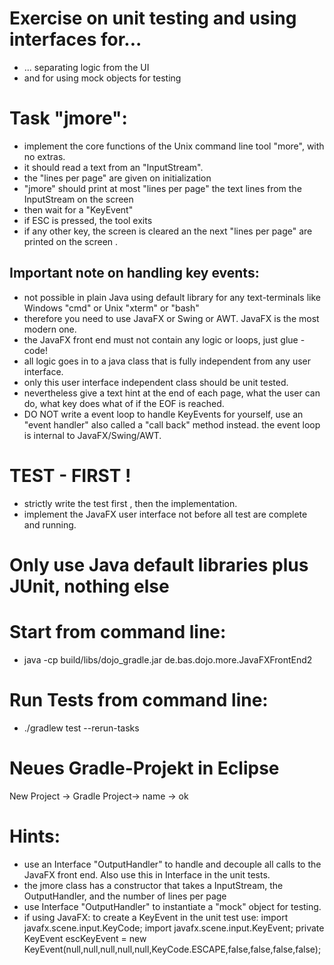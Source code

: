 # Exercise on unit testing and using interfaces for...
- ... separating logic from the UI
- and for using mock objects for testing

# Task "jmore":
- implement the core functions of the Unix command line tool "more", with no extras.
- it should read a  text from an "InputStream".
- the "lines per page" are given on initialization 
- "jmore" should print at most "lines per page" the text lines from the InputStream on the screen
- then wait for a "KeyEvent" 
- if ESC is pressed, the tool exits
- if any other key, the screen is cleared an the next "lines per page" are printed on the screen .

## Important note on  handling key events: 
- not possible in plain Java using default library for any text-terminals like Windows "cmd" or Unix "xterm" or "bash"
- therefore you need to use JavaFX or Swing or AWT. JavaFX is the most modern one.
- the JavaFX front end must not contain any logic or loops, just glue - code!
-  all logic goes in to a java class that is fully independent from any user interface.
- only this user interface independent class should be unit tested.
- nevertheless give a text hint at the end of each page, what the user can do, what key does what of if the EOF is reached.
- DO NOT write a event loop to handle KeyEvents for yourself, use an "event handler" also called a  "call back" method instead. the event loop is internal to JavaFX/Swing/AWT.

# TEST - FIRST !
- strictly write the test first , then the implementation. 
- implement the JavaFX user interface not before all test are complete and running.

# Only use Java default libraries plus JUnit, nothing else

# Start from command line: 
- java -cp build/libs/dojo_gradle.jar de.bas.dojo.more.JavaFXFrontEnd2

# Run Tests from command line:
- ./gradlew test --rerun-tasks

# Neues Gradle-Projekt in Eclipse
New Project -> Gradle Project-> name -> ok

# Hints:
- use an Interface "OutputHandler" to handle and decouple all calls to the  JavaFX front end.  Also use this in Interface in the unit tests. 
- the jmore class has a constructor that takes a InputStream, the OutputHandler, and the number of lines per page
- use Interface "OutputHandler" to instantiate a "mock" object for testing.
- if using JavaFX: to create a KeyEvent in the unit test use: 
import javafx.scene.input.KeyCode;
import javafx.scene.input.KeyEvent;
private KeyEvent escKeyEvent = 
     new KeyEvent(null,null,null,null,null,KeyCode.ESCAPE,false,false,false,false);
	
